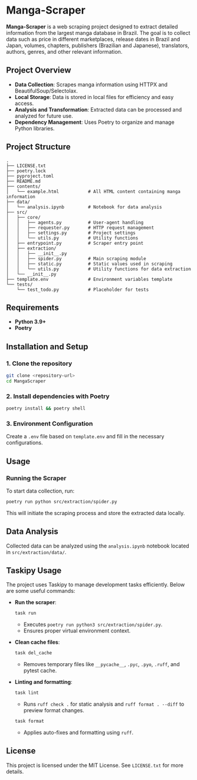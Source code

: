 # Manga-Scraper

**Manga-Scraper** is a web scraping project designed to extract detailed information from the largest manga database in Brazil. The goal is to collect data such as price in different marketplaces, release dates in Brazil and Japan, volumes, chapters, publishers (Brazilian and Japanese), translators, authors, genres, and other relevant information.

## Project Overview

- **Data Collection**: Scrapes manga information using HTTPX and BeautifulSoup/Selectolax.
- **Local Storage**: Data is stored in local files for efficiency and easy access.
- **Analysis and Transformation**: Extracted data can be processed and analyzed for future use.
- **Dependency Management**: Uses Poetry to organize and manage Python libraries.

## Project Structure

```plaintext
.
├── LICENSE.txt
├── poetry.lock
├── pyproject.toml
├── README.md
├── contents/
│   └── example.html           # All HTML content containing manga information
├── data/
│   └── analysis.ipynb         # Notebook for data analysis
├── src/
│   ├── core/
│   │   ├── agents.py          # User-agent handling
│   │   ├── requester.py       # HTTP request management
│   │   ├── settings.py        # Project settings
│   │   └── utils.py           # Utility functions
│   ├── entrypoint.py          # Scraper entry point
│   ├── extraction/
│   │   ├── __init__.py
│   │   ├── spider.py          # Main scraping module
│   │   ├── static.py          # Static values used in scraping
│   │   └── utils.py           # Utility functions for data extraction
│   └── __init__.py
├── template.env               # Environment variables template
└── tests/
    └── test_todo.py           # Placeholder for tests
```

## Requirements

- **Python 3.9+**
- **Poetry**

## Installation and Setup

### 1. Clone the repository

```bash
git clone <repository-url>
cd MangaScraper
```

### 2. Install dependencies with Poetry

```bash
poetry install && poetry shell
```

### 3. Environment Configuration

Create a `.env` file based on `template.env` and fill in the necessary configurations.

## Usage

### Running the Scraper

To start data collection, run:

```bash
poetry run python src/extraction/spider.py
```

This will initiate the scraping process and store the extracted data locally.

## Data Analysis

Collected data can be analyzed using the `analysis.ipynb` notebook located in `src/extraction/data/`.

## Taskipy Usage

The project uses Taskipy to manage development tasks efficiently. Below are some useful commands:

- **Run the scraper**:
  ```bash
  task run
  ```
  - Executes `poetry run python3 src/extraction/spider.py`.
  - Ensures proper virtual environment context.

- **Clean cache files**:
  ```bash
  task del_cache
  ```
  - Removes temporary files like `__pycache__`, `.pyc`, `.pyo`, `.ruff`, and pytest cache.

- **Linting and formatting**:
  ```bash
  task lint
  ```
  - Runs `ruff check .` for static analysis and `ruff format . --diff` to preview format changes.

  ```bash
  task format
  ```
  - Applies auto-fixes and formatting using `ruff`.

## License

This project is licensed under the MIT License. See `LICENSE.txt` for more details.
